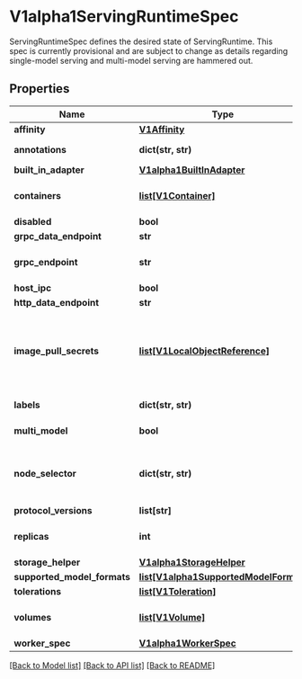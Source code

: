 # V1alpha1ServingRuntimeSpec

ServingRuntimeSpec defines the desired state of ServingRuntime. This spec is currently provisional and are subject to change as details regarding single-model serving and multi-model serving are hammered out.
## Properties
Name | Type | Description | Notes
------------ | ------------- | ------------- | -------------
**affinity** | [**V1Affinity**](https://github.com/kubernetes-client/python/blob/master/kubernetes/docs/V1Affinity.md) |  | [optional] 
**annotations** | **dict(str, str)** | Annotations that will be add to the pod. More info: http://kubernetes.io/docs/user-guide/annotations | [optional] 
**built_in_adapter** | [**V1alpha1BuiltInAdapter**](V1alpha1BuiltInAdapter.md) |  | [optional] 
**containers** | [**list[V1Container]**](https://github.com/kubernetes-client/python/blob/master/kubernetes/docs/V1Container.md) | List of containers belonging to the pod. Containers cannot currently be added or removed. There must be at least one container in a Pod. Cannot be updated. | 
**disabled** | **bool** | Set to true to disable use of this runtime | [optional] 
**grpc_data_endpoint** | **str** | Grpc endpoint for inferencing | [optional] 
**grpc_endpoint** | **str** | Grpc endpoint for internal model-management (implementing mmesh.ModelRuntime gRPC service) Assumed to be single-model runtime if omitted | [optional] 
**host_ipc** | **bool** | Use the host&#39;s ipc namespace. Optional: Default to false. | [optional] 
**http_data_endpoint** | **str** | HTTP endpoint for inferencing | [optional] 
**image_pull_secrets** | [**list[V1LocalObjectReference]**](https://github.com/kubernetes-client/python/blob/master/kubernetes/docs/V1LocalObjectReference.md) | ImagePullSecrets is an optional list of references to secrets in the same namespace to use for pulling any of the images used by this PodSpec. If specified, these secrets will be passed to individual puller implementations for them to use. For example, in the case of docker, only DockerConfig type secrets are honored. More info: https://kubernetes.io/docs/concepts/containers/images#specifying-imagepullsecrets-on-a-pod | [optional] 
**labels** | **dict(str, str)** | Labels that will be add to the pod. More info: http://kubernetes.io/docs/user-guide/labels | [optional] 
**multi_model** | **bool** | Whether this ServingRuntime is intended for multi-model usage or not. | [optional] 
**node_selector** | **dict(str, str)** | NodeSelector is a selector which must be true for the pod to fit on a node. Selector which must match a node&#39;s labels for the pod to be scheduled on that node. More info: https://kubernetes.io/docs/concepts/configuration/assign-pod-node/ | [optional] 
**protocol_versions** | **list[str]** | Supported protocol versions (i.e. v1 or v2 or grpc-v1 or grpc-v2) | [optional] 
**replicas** | **int** | Configure the number of replicas in the Deployment generated by this ServingRuntime If specified, this overrides the podsPerRuntime configuration value | [optional] 
**storage_helper** | [**V1alpha1StorageHelper**](V1alpha1StorageHelper.md) |  | [optional] 
**supported_model_formats** | [**list[V1alpha1SupportedModelFormat]**](V1alpha1SupportedModelFormat.md) | Model formats and version supported by this runtime | [optional] 
**tolerations** | [**list[V1Toleration]**](https://github.com/kubernetes-client/python/blob/master/kubernetes/docs/V1Toleration.md) | If specified, the pod&#39;s tolerations. | [optional] 
**volumes** | [**list[V1Volume]**](https://github.com/kubernetes-client/python/blob/master/kubernetes/docs/V1Volume.md) | List of volumes that can be mounted by containers belonging to the pod. More info: https://kubernetes.io/docs/concepts/storage/volumes | [optional] 
**worker_spec** | [**V1alpha1WorkerSpec**](V1alpha1WorkerSpec.md) |  | [optional] 

[[Back to Model list]](../README.md#documentation-for-models) [[Back to API list]](../README.md#documentation-for-api-endpoints) [[Back to README]](../README.md)


